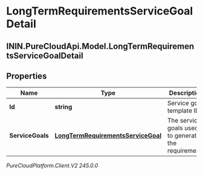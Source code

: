 # LongTermRequirementsServiceGoalDetail

## ININ.PureCloudApi.Model.LongTermRequirementsServiceGoalDetail

## Properties

|Name | Type | Description | Notes|
|------------ | ------------- | ------------- | -------------|
| **Id** | **string** | Service goal template ID | |
| **ServiceGoals** | [**LongTermRequirementsServiceGoal**](LongTermRequirementsServiceGoal) | The service goals used to generate the requirements  | |



_PureCloudPlatform.Client.V2 245.0.0_
